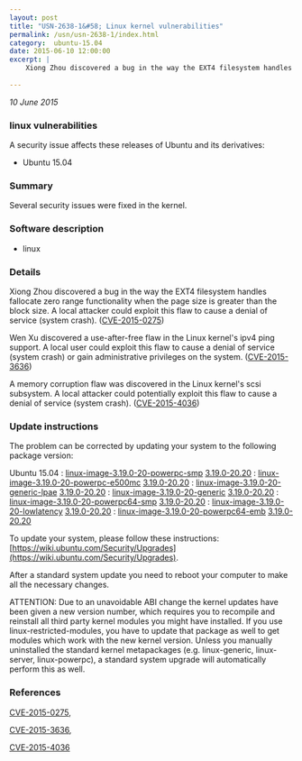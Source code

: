 ```yaml
---
layout: post
title: "USN-2638-1&#58; Linux kernel vulnerabilities"
permalink: /usn/usn-2638-1/index.html
category:  ubuntu-15.04
date: 2015-06-10 12:00:00
excerpt: |
    Xiong Zhou discovered a bug in the way the EXT4 filesystem handles fallocate zero range functionality when the page size is greater than the block size. A local attacker could exploit this flaw to cause a denial of service (system crash). ([CVE-2015-0275](http://people.ubuntu.com/~ubuntu-security/cve/CVE-2015-0275))
    
--- 
```

 
 

*10 June 2015*

### linux vulnerabilities

A security issue affects these releases of Ubuntu and its derivatives:

* Ubuntu 15.04

### Summary

Several security issues were fixed in the kernel. 

### Software description

* linux 

### Details

Xiong Zhou discovered a bug in the way the EXT4 filesystem handles fallocate zero range functionality when the page size is greater than the block size. A local attacker could exploit this flaw to cause a denial of service (system crash). ([CVE-2015-0275](http://people.ubuntu.com/~ubuntu-security/cve/CVE-2015-0275))

Wen Xu discovered a use-after-free flaw in the Linux kernel&#39;s ipv4 ping support. A local user could exploit this flaw to cause a denial of service (system crash) or gain administrative privileges on the system. ([CVE-2015-3636](http://people.ubuntu.com/~ubuntu-security/cve/CVE-2015-3636))

A memory corruption flaw was discovered in the Linux kernel&#39;s scsi subsystem. A local attacker could potentially exploit this flaw to cause a denial of service (system crash). ([CVE-2015-4036](http://people.ubuntu.com/~ubuntu-security/cve/CVE-2015-4036)) 

### Update instructions

The problem can be corrected by updating your system to the following package version:

Ubuntu 15.04
 : [linux-image-3.19.0-20-powerpc-smp](https://launchpad.net/ubuntu/+source/linux) <span> [3.19.0-20.20](https://launchpad.net/ubuntu/+source/linux/3.19.0-20.20) </span> 
 : [linux-image-3.19.0-20-powerpc-e500mc](https://launchpad.net/ubuntu/+source/linux) <span> [3.19.0-20.20](https://launchpad.net/ubuntu/+source/linux/3.19.0-20.20) </span> 
 : [linux-image-3.19.0-20-generic-lpae](https://launchpad.net/ubuntu/+source/linux) <span> [3.19.0-20.20](https://launchpad.net/ubuntu/+source/linux/3.19.0-20.20) </span> 
 : [linux-image-3.19.0-20-generic](https://launchpad.net/ubuntu/+source/linux) <span> [3.19.0-20.20](https://launchpad.net/ubuntu/+source/linux/3.19.0-20.20) </span> 
 : [linux-image-3.19.0-20-powerpc64-smp](https://launchpad.net/ubuntu/+source/linux) <span> [3.19.0-20.20](https://launchpad.net/ubuntu/+source/linux/3.19.0-20.20) </span> 
 : [linux-image-3.19.0-20-lowlatency](https://launchpad.net/ubuntu/+source/linux) <span> [3.19.0-20.20](https://launchpad.net/ubuntu/+source/linux/3.19.0-20.20) </span> 
 : [linux-image-3.19.0-20-powerpc64-emb](https://launchpad.net/ubuntu/+source/linux) <span> [3.19.0-20.20](https://launchpad.net/ubuntu/+source/linux/3.19.0-20.20) </span> 

To update your system, please follow these instructions: [https://wiki.ubuntu.com/Security/Upgrades](https://wiki.ubuntu.com/Security/Upgrades).

After a standard system update you need to reboot your computer to make all the necessary changes.

ATTENTION: Due to an unavoidable ABI change the kernel updates have been given a new version number, which requires you to recompile and reinstall all third party kernel modules you might have installed. If you use linux-restricted-modules, you have to update that package as well to get modules which work with the new kernel version. Unless you manually uninstalled the standard kernel metapackages (e.g. linux-generic, linux-server, linux-powerpc), a standard system upgrade will automatically perform this as well. 

### References

 
 [CVE-2015-0275](http://people.ubuntu.com/~ubuntu-security/cve/CVE-2015-0275), 

 [CVE-2015-3636](http://people.ubuntu.com/~ubuntu-security/cve/CVE-2015-3636), 

 [CVE-2015-4036](http://people.ubuntu.com/~ubuntu-security/cve/CVE-2015-4036)
 

